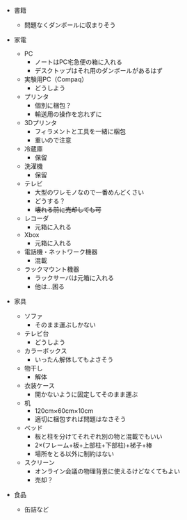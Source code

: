 
- 書籍
	- 問題なくダンボールに収まりそう

- 家電
	- PC
		- ノートはPC宅急便の箱に入れる
		- デスクトップはそれ用のダンボールがあるはず
	- 実験用PC（Compaq）
		- どうしよう
	- プリンタ
		- 個別に梱包？
		- 輸送用の操作を忘れずに
	- 3Dプリンタ
		- フィラメントと工具を一緒に梱包
		- 重いので注意
	- 冷蔵庫
		- 保留
	- 洗濯機
		- 保留
	- テレビ
		- 大型のワレモノなので一番めんどくさい
		- どうする？
		- ~~壊れる前に売却しても可~~
	- レコーダ
		- 元箱に入れる
	- Xbox
		- 元箱に入れる
	- 電話機・ネットワーク機器
		- 混載
	- ラックマウント機器
		- ラックサーバは元箱に入れる
		- 他は...困る

- 家具
	- ソファ
		- そのまま運ぶしかない
	- テレビ台
		- どうしよう
	- カラーボックス
		- いったん解体してもよさそう
	- 物干し
		- 解体
	- 衣装ケース
		- 開かないように固定してそのまま運ぶ
	- 机
		- 120cm×60cm×10cm
		- 適切に梱包すれば問題はなさそう
	- ベッド
		- 板と柱を分けてそれぞれ別の物と混載でもいい
		- 2×(フレーム+板+上部柱+下部柱)+梯子+棒
		- 場所をとる以外に制約はない
	- スクリーン
		- オンライン会議の物理背景に使えるけどなくてもよい
		- 売却？
- 食品
	- 缶詰など